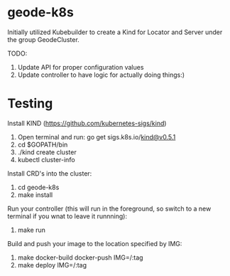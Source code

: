 # geode-k8s

Initially utilized Kubebuilder to create a Kind for Locator and Server under the group GeodeCluster.

TODO:
1. Update API for proper configuration values
2. Update controller to have logic for actually doing things:)


# Testing

Install KIND (https://github.com/kubernetes-sigs/kind)
1. Open terminal and run: go get sigs.k8s.io/kind@v0.5.1
2. cd $GOPATH/bin
3. ./kind create cluster
4. kubectl cluster-info

Install CRD's into the cluster:
1. cd geode-k8s
2. make install

Run your controller (this will run in the foreground, so switch to a new terminal if you wnat to leave it runnning):
1. make run

Build and push your image to the location specified by IMG:
1. make docker-build docker-push IMG=<some-registry>/<project-name>:tag
2. make deploy IMG=<some-registry>/<project-name>:tag
